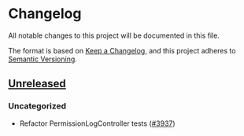 # Changelog

All notable changes to this project will be documented in this file.

The format is based on [Keep a Changelog](https://keepachangelog.com/en/1.0.0/),
and this project adheres to [Semantic Versioning](https://semver.org/spec/v2.0.0.html).

## [Unreleased]

### Uncategorized

- Refactor PermissionLogController tests ([#3937](https://github.com/MetaMask/core/pull/3937))

[Unreleased]: https://github.com/MetaMask/core/

